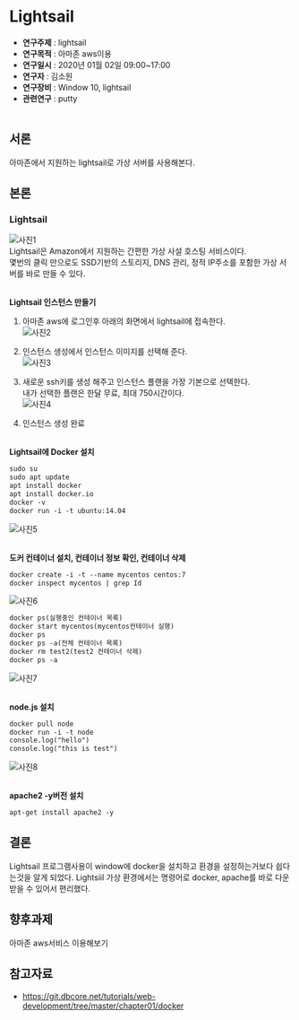 # Lightsail

* **연구주제** : lightsail<br>
* **연구목적** : 아마존 aws이용<br>
* **연구일시** : 2020년 01월 02일 09:00~17:00<br>
* **연구자** : 김소원 <br>
* **연구장비** : Window 10, lightsail<br>
* **관련연구** : putty<br><br>

## 서론
아마존에서 지원하는 lightsail로 가상 서버를 사용해본다.
## 본론
### **Lightsail**
![사진1](https://t1.daumcdn.net/cfile/tistory/997FCA345C5F377012)<br>
Lightsail은 Amazon에서 지원하는 간편한 가상 사설 호스팅 서비스이다.<br>
몇번의 클릭 만으로도 SSD기반의 스토리지, DNS 관리, 정적 IP주소를 포함한 가상 서버를 바로 만들 수 있다.<br><br>

**Lightsail 인스턴스 만들기**
1. 아마존 aws에 로그인후 아래의 화면에서 lightsail에 접속한다.<br>
![사진2](https://user-images.githubusercontent.com/59681873/72315367-df450d80-36d5-11ea-8e39-8d86f29ecd1c.png)<br>

2. 인스턴스 생성에서 인스턴스 이미지를 선택해 준다.<br>
![사진3](https://user-images.githubusercontent.com/59681873/72315495-4e226680-36d6-11ea-8527-a2e64ebc0f42.png)<br>

3. 새로운 ssh키를 생성 해주고 인스턴스 플랜을 가장 기본으로 선택한다.<br>
내가 선택한 플랜은 한달 무료, 최대 750시간이다.<br>
![사진4](https://user-images.githubusercontent.com/59681873/72315547-7f029b80-36d6-11ea-854a-b0e7d9ac7669.png)<br>

4. 인스턴스 생성 완료<br><br>


**Lightsail에 Docker 설치**
```html
sudo su
sudo apt update
apt install docker
apt install docker.io
docker -v
docker run -i -t ubuntu:14.04

```
![사진5](https://user-images.githubusercontent.com/59681873/72315936-d7866880-36d7-11ea-9df6-5e8784d36464.png)
<br>
<br>


**도커 컨테이너 설치, 컨테이너 정보 확인, 컨테이너 삭제**
```html
docker create -i -t --name mycentos centos:7
docker inspect mycentos | grep Id
```
![사진6](https://user-images.githubusercontent.com/59681873/72316120-64c9bd00-36d8-11ea-8808-e5265ecc3056.png)

```html
docker ps(실행중인 컨테이너 목록)
docker start mycentos(mycentos컨테이너 실행)
docker ps
docker ps -a(전체 컨테이너 목록)
docker rm test2(test2 컨테이너 삭제)
docker ps -a
```

![사진7](https://user-images.githubusercontent.com/59681873/72316536-d3f3e100-36d9-11ea-96bb-5501484a723d.png)
<br>
<br>


**node.js 설치**
```html
docker pull node
docker run -i -t node
console.log("hello")
console.log("this is test")
```
![사진8](https://user-images.githubusercontent.com/59681873/72316250-e4f02280-36d8-11ea-8f12-51521b3ad24e.png)
<br>
<br>


**apache2 -y버전 설치**
```html
apt-get install apache2 -y
```


## 결론
Lightsail 프로그램사용이 window에 docker을 설치하고 환경을 설정하는거보다 쉽다는것을 알게 되었다.
Lightsiil 가상 환경에서는 명령어로 docker, apache를 바로 다운 받을 수 있어서 편리했다.

## 향후과제
아마존 aws서비스 이용해보기

## 참고자료
* https://git.dbcore.net/tutorials/web-development/tree/master/chapter01/docker